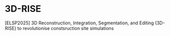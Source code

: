 # 3D-RISE
[ELSP2025] 3D Reconstruction, Integration, Segmentation, and Editing (3D-RISE) to revolutionise constsruction site simulations
